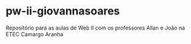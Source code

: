 # pw-ii-giovannasoares
Repositório para as aulas de Web II com os professores Allan e João na ETEC Camargo Aranha
